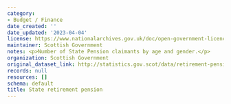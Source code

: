 ```yaml
---
category:
- Budget / Finance
date_created: ''
date_updated: '2023-04-04'
license: https://www.nationalarchives.gov.uk/doc/open-government-licence/version/3/
maintainer: Scottish Government
notes: <p>Number of State Pension claimants by age and gender.</p>
organization: Scottish Government
original_dataset_link: http://statistics.gov.scot/data/retirement-pension
records: null
resources: []
schema: default
title: State retirement pension
---
```

